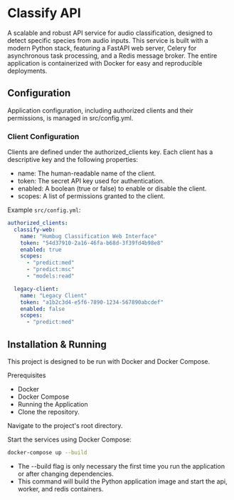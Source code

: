 # Classify API

A scalable and robust API service for audio classification, designed to detect specific species from audio inputs. This service is built with a modern Python stack, featuring a FastAPI web server, Celery for asynchronous task processing, and a Redis message broker. The entire application is containerized with Docker for easy and reproducible deployments.

## Configuration

Application configuration, including authorized clients and their permissions, is managed in src/config.yml.

### Client Configuration

Clients are defined under the authorized_clients key. Each client has a descriptive key and the following properties:

- name: The human-readable name of the client.
- token: The secret API key used for authentication.
- enabled: A boolean (true or false) to enable or disable the client.
- scopes: A list of permissions granted to the client.

Example `src/config.yml`:

```yaml
authorized_clients:
  classify-web:
    name: "Humbug Classification Web Interface"
    token: "54d37910-2a16-46fa-b68d-3f39fd4b98e8"
    enabled: true
    scopes:
      - "predict:med"
      - "predict:msc"
      - "models:read"

  legacy-client:
    name: "Legacy Client"
    token: "a1b2c3d4-e5f6-7890-1234-567890abcdef"
    enabled: false
    scopes:
      - "predict:med"
```

## Installation & Running

This project is designed to be run with Docker and Docker Compose.

Prerequisites

- Docker
- Docker Compose
- Running the Application
- Clone the repository.

Navigate to the project's root directory.

Start the services using Docker Compose:

```bash
docker-compose up --build
```

- The --build flag is only necessary the first time you run the application or after changing dependencies.
- This command will build the Python application image and start the api, worker, and redis containers.

